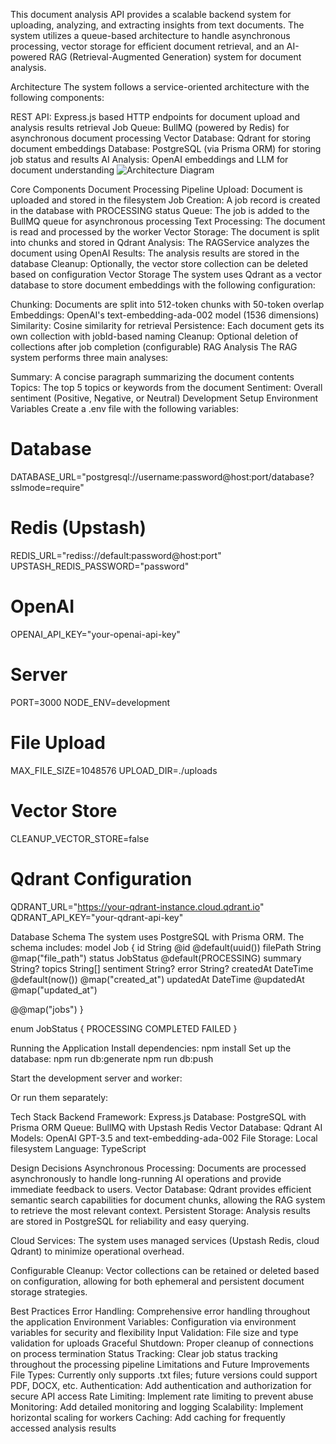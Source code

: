 This document analysis API provides a scalable backend system for uploading, analyzing, and extracting insights from text documents. The system utilizes a queue-based architecture to handle asynchronous processing, vector storage for efficient document retrieval, and an AI-powered RAG (Retrieval-Augmented Generation) system for document analysis.

Architecture
The system follows a service-oriented architecture with the following components:

REST API: Express.js based HTTP endpoints for document upload and analysis results retrieval
Job Queue: BullMQ (powered by Redis) for asynchronous document processing
Vector Database: Qdrant for storing document embeddings
Database: PostgreSQL (via Prisma ORM) for storing job status and results
AI Analysis: OpenAI embeddings and LLM for document understanding
<img alt="Architecture Diagram" src="https://mermaid.ink/img/pako:eNqNkl9rgzAUxb_KJU-DQbW2VctgD2VsG-wr9KGYm2rAJpGkldX57Wd0tKxjT-ElOeee-_eK5mUuMI7AUdiwAsvdOS-Elm8sXmKrxJvOs9Znc0lSkoGpy5asJj-fds6HdIQPaQe5GE_kemj74BxqQbaoWMFS2Bf1aC_1JkpEpMFfR2LDfHKx2ZXVzlGb_fYoO0K2rNCQoLQbKGoq0dGK2yZo60UVdSgspRmUCTQl6OPmBv8dijRWX5g4aDruXyJO07nluu7C9xfhrL5kwfnCm_nB6TvXzhOtg9IkrN0du13XtqzVrOKgma5gsRc-ZU3iV7dJTbVQKVvDM46k5BiGFoZV58DKlO29fKf2IBg4FLSKWlBcBdQYqmNhMznb91WDwIJPDC4MjnBEPVcDRzRQxLEr98_BQG1iiYxXpeJ4Q9-PfU9_vz-5huY?type=png">


Core Components
Document Processing Pipeline
Upload: Document is uploaded and stored in the filesystem
Job Creation: A job record is created in the database with PROCESSING status
Queue: The job is added to the BullMQ queue for asynchronous processing
Text Processing: The document is read and processed by the worker
Vector Storage: The document is split into chunks and stored in Qdrant
Analysis: The RAGService analyzes the document using OpenAI
Results: The analysis results are stored in the database
Cleanup: Optionally, the vector store collection can be deleted based on configuration
Vector Storage
The system uses Qdrant as a vector database to store document embeddings with the following configuration:

Chunking: Documents are split into 512-token chunks with 50-token overlap
Embeddings: OpenAI's text-embedding-ada-002 model (1536 dimensions)
Similarity: Cosine similarity for retrieval
Persistence: Each document gets its own collection with jobId-based naming
Cleanup: Optional deletion of collections after job completion (configurable)
RAG Analysis
The RAG system performs three main analyses:

Summary: A concise paragraph summarizing the document contents
Topics: The top 5 topics or keywords from the document
Sentiment: Overall sentiment (Positive, Negative, or Neutral)
Development Setup
Environment Variables
Create a .env file with the following variables:

# Database
DATABASE_URL="postgresql://username:password@host:port/database?sslmode=require"

# Redis (Upstash)
REDIS_URL="rediss://default:password@host:port"
UPSTASH_REDIS_PASSWORD="password"

# OpenAI
OPENAI_API_KEY="your-openai-api-key"

# Server
PORT=3000
NODE_ENV=development

# File Upload
MAX_FILE_SIZE=1048576
UPLOAD_DIR=./uploads

# Vector Store
CLEANUP_VECTOR_STORE=false

# Qdrant Configuration
QDRANT_URL="https://your-qdrant-instance.cloud.qdrant.io"
QDRANT_API_KEY="your-qdrant-api-key"

Database Schema
The system uses PostgreSQL with Prisma ORM. The schema includes:
model Job {
  id        String    @id @default(uuid())
  filePath  String    @map("file_path")
  status    JobStatus @default(PROCESSING)
  summary   String?
  topics    String[]
  sentiment String?
  error     String?
  createdAt DateTime  @default(now()) @map("created_at")
  updatedAt DateTime  @updatedAt @map("updated_at")

  @@map("jobs")
}

enum JobStatus {
  PROCESSING
  COMPLETED
  FAILED
}

Running the Application
Install dependencies:
npm install
Set up the database:
npm run db:generate
npm run db:push

Start the development server and worker:

Or run them separately:

Tech Stack
Backend Framework: Express.js
Database: PostgreSQL with Prisma ORM
Queue: BullMQ with Upstash Redis
Vector Database: Qdrant
AI Models: OpenAI GPT-3.5 and text-embedding-ada-002
File Storage: Local filesystem
Language: TypeScript

Design Decisions
Asynchronous Processing: Documents are processed asynchronously to handle long-running AI operations and provide immediate feedback to users.
Vector Database: Qdrant provides efficient semantic search capabilities for document chunks, allowing the RAG system to retrieve the most relevant context.
Persistent Storage: Analysis results are stored in PostgreSQL for reliability and easy querying.

Cloud Services: The system uses managed services (Upstash Redis, cloud Qdrant) to minimize operational overhead.

Configurable Cleanup: Vector collections can be retained or deleted based on configuration, allowing for both ephemeral and persistent document storage strategies.

Best Practices
Error Handling: Comprehensive error handling throughout the application
Environment Variables: Configuration via environment variables for security and flexibility
Input Validation: File size and type validation for uploads
Graceful Shutdown: Proper cleanup of connections on process termination
Status Tracking: Clear job status tracking throughout the processing pipeline
Limitations and Future Improvements
File Types: Currently only supports .txt files; future versions could support PDF, DOCX, etc.
Authentication: Add authentication and authorization for secure API access
Rate Limiting: Implement rate limiting to prevent abuse
Monitoring: Add detailed monitoring and logging
Scalability: Implement horizontal scaling for workers
Caching: Add caching for frequently accessed analysis results
